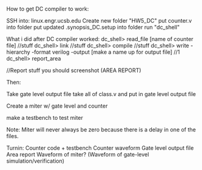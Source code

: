 How to get DC compiler to work:

SSH into: linux.engr.ucsb.edu
Create new folder "HW5_DC"
put counter.v into folder
put updated .synopsis_DC.setup into folder
run "dc_shell"


What i did after DC compiler worked:
dc_shell> read_file [name of counter file]
//stuff
dc_shell> link
//stuff
dc_shell> compile
//stuff
dc_shell> write -hierarchy -format verilog -output [make a name up for output file]
//1
dc_shell> report_area

//Report stuff you should screenshot (AREA REPORT)




Then:

Take gate level output file
take all of class.v and put in gate level output file

Create a miter w/ gate level and counter

make a testbench to test miter

Note: Miter will never always be zero because there is a delay in one of the files.




Turnin: Counter code + testbench
Counter waveform
Gate level output file
Area report
Waveform of miter? (Waveform of gate-level simulation/verification)
